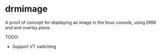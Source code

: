 # drmimage
A proof of concept for displaying an image in the linux console, using DRM and
and overlay plane.

TODO:
* Support VT switching

